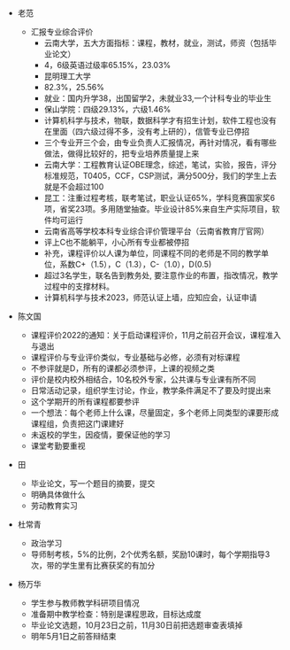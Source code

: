  - 老范
    - 汇报专业综合评价
       - 云南大学，五大方面指标：课程，教材，就业，测试，师资（包括毕业论文）
       - 4，6级英语过级率65.15%，23.03%
       - 昆明理工大学
       - 82.3%，25.56%
       - 就业：国内升学38，出国留学2，未就业33,一个计科专业的毕业生
       - 保山学院：四级29.13%，六级1.46%
       - 计算机科学与技术，物联，数据科学才有招生计划，软件工程也没有在里面（四六级过得不多，没有考上研的），信管专业已停招
       - 三个专业开三个会，由专业负责人汇报情况，再针对情况，看有哪些做法，做得比较好的，把专业培养质量提上来
       - 云南大学：工程教育认证OBE理念，综述，笔试，实验，报告，评分标准规范，T0405，CCF，CSP测试，满分500分，我们的学生上去就是不会超过100
       - 昆工：注重过程考核，联考笔试，职业认证65%，学科竞赛国家奖6项，省奖23项。多用随堂抽查。毕业设计85%来自生产实际项目，软件均可运行
       - 云南省高等学校本科专业综合评价管理平台（云南省教育厅官网）
       - 评上C也不能躺平，小心所有专业都被停招
       - 补充，课程评价以人课为单位，同课程不同的老师是不同的教学单位，系数C+（1.5），C（1.3），C-（1.0），D(0.5)
       - 超过3名学生，联名告到教务处, 要注意作业的布置，指改情况，教学过程中的支撑材料。
       - 计算机科学与技术2023，师范认证上墙，应知应会，认证申请

 - 陈文国
    - 课程评价2022的通知：关于启动课程评价，11月之前召开会议，课程准入与退出
    - 课程评价与专业评价类似，专业基础与必修，必须有对标课程
    - 不参评就是D，所有的课都必须参评，上课的视频之类
    - 评价是校内校外相结合，10名校外专家，公共课与专业课有所不同
    - 日常活动记录，组织学生讨论，作业，教学条件满足不了要及时提出来
    - 这个学期开的所有课程都要参评
    - 一个想法：每个老师上什么课，尽量固定，多个老师上同类型的课要形成课程组，负责把这门课建好
    - 未返校的学生，因疫情，要保证他的学习
    - 课堂考勤要重视
 - 田
    - 毕业论文，写一个题目的摘要，提交
    - 明确具体做什么
    - 劳动教育实习
 - 杜常青
    - 政治学习
    - 导师制考核，5%的比例，2个优秀名额，奖励10课时，每个学期指导3次，带的学生里有比赛获奖的有加分
 - 杨万华
    - 学生参与教师教学科研项目情况
    - 准备期中教学检查：特别是课程思政，目标达成度
    - 毕业论文选题，10月23日之前，11月30日前把选题审查表填掉
    - 明年5月1日之前答辩结束